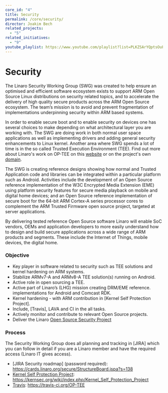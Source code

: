 ```yaml
---
core_id: "4"
title: Security
permalink: /core/security/
director: Joakim Bech
related_projects:
  - "5"
related_initiatives:
  - "9"
youtube_playlist: https://www.youtube.com/playlist?list=PLKZSArYQptsOuFyjUlWFWUulxXOhhtsEf&playnext=1
---
```

# Security
The Linaro Security Working Group (SWG) was created to help ensure an optimised
and efficient software ecosystem exists to support ARM Open Source Linux
distributions on security related topics, and to accelerate the delivery of high
quality secure products across the ARM Open Source ecosystem. The team’s mission
is to avoid and prevent fragmentation of implementations underpinning security
within ARM based systems.

In order to enable secure boot and to enable security on devices one has several
choices to make depending on what architectural layer you are working with. The
SWG are doing work in both normal user space applications as well as
implementing drivers and adding general security enhancements to Linux kernel.
Another area where SWG spends a lot of time is in the so called Trusted
Execution Environment (TEE). Find out more about Linaro's work on OP-TEE on this [website](https://www.linaro.org/initiatives/op-tee/) or on the project's own [domain](https://www.op-tee.org/).

The SWG is creating reference designs showing how normal and Trusted Application
code and libraries can be integrated within a particular platform such as
Android. Activities include the development of an Open Source reference
implementation of the W3C Encrypted Media Extension (EME) using platform
security features for secure media playback on mobile and digital home devices;
and an Open Source reference implementation of secure boot for the 64-bit ARM
Cortex-A series processor cores to complement the ARM Trusted Firmware open
source project, targeted at server applications.

By delivering tested reference Open Source software Linaro will enable SoC
vendors, OEMs and application developers to more easily understand how to design
and build secure applications across a wide range of ARM products and segments.
These include the Internet of Things, mobile devices, the digital home.

### Objective
- Key player in software related to security such as TEE solutions and kernel
  hardening on ARM systems.
- Stabilize ARMv7-A and ARMv8-A TEE solution(s) running on Android.
- Active role in open sourcing a TEE.
- Active part of Linaro’s (LHG) mission creating DRM/EME reference.
  implementations for Android and Comcast RDK.
- Kernel hardening - with ARM contribution in [Kernel Self Protection Project].
- Include, [Travis], LAVA and CI in the all tasks.
- Actively monitor and contribute to relevant Open Source projects.
- Deliver the Linaro [Open Source Security Project](https://www.linaro.org/projects/open-source-security/)

### Process
The Security Working Group does all planning and tracking in
[JIRA] which you can follow in detail if you are a Linaro member and have the required access
(Linaro IT gives access).

- [JIRA Security roadmap] (password required): https://cards.linaro.org/secure/StructureBoard.jspa?s=138
- [Kernel Self Protection Project](https://kernsec.org/wiki/index.php/Kernel_Self_Protection_Project): https://kernsec.org/wiki/index.php/Kernel_Self_Protection_Project
- [Travis](https://travis-ci.org/OP-TEE): https://travis-ci.org/OP-TEE
